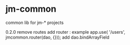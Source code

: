 jm-common
=========

common lib for jm-* projects

0.2.0
remove routes
add router : example app.use( '/users', jmcommon.router(dao, {}));
add dao.bindArrayField
